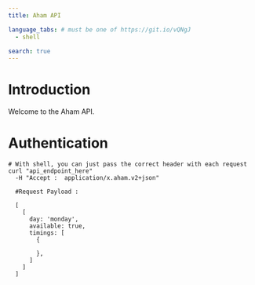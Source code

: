```yaml
---
title: Aham API

language_tabs: # must be one of https://git.io/vQNgJ
  - shell

search: true
---
```


# Introduction

Welcome to the Aham API.

# Authentication

```shell
# With shell, you can just pass the correct header with each request
curl "api_endpoint_here"
  -H "Accept :  application/x.aham.v2+json"

  #Request Payload : 

  [
    [
      day: 'monday',
      available: true,
      timings: [
        {

        },
      ]
    ]
  ] 
```

